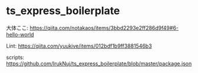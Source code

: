 # ts_express_boilerplate

大体ここ: https://qiita.com/notakaos/items/3bbd2293e2ff286d9f49#6-hello-world

Lint: https://qiita.com/yuukive/items/012bdf1b9ff3881546b3

scripts: https://github.com/IrukNuj/ts_express_boilerplate/blob/master/package.json
